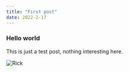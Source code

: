 ```yaml
---
title: "First post"
date: 2022-2-17
---
```


### Hello world

This is just a test post, nothing interesting here.

![Rick](http://i.rubikscraft.nl/files/54579b91-e43f-415f-aff4-69d4873ebfd7.gif)
